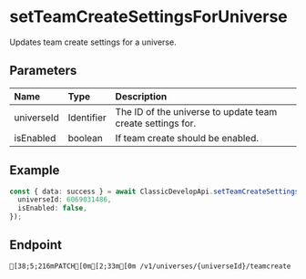 
# setTeamCreateSettingsForUniverse
Updates team create settings for a universe.


## Parameters
| Name       | Type       | Description                                                |
| :--------- | :--------- | :--------------------------------------------------------- |
| universeId | Identifier | The ID of the universe to update team create settings for. |
| isEnabled  | boolean    | If team create should be enabled.                          |



## Example
```ts copy showLineNumbers
const { data: success } = await ClassicDevelopApi.setTeamCreateSettingsForUniverse({
  universeId: 6069031486,
  isEnabled: false,
}); 
```



## Endpoint
```ansi
[38;5;216mPATCH[0m[2;33m[0m /v1/universes/{universeId}/teamcreate
```
  